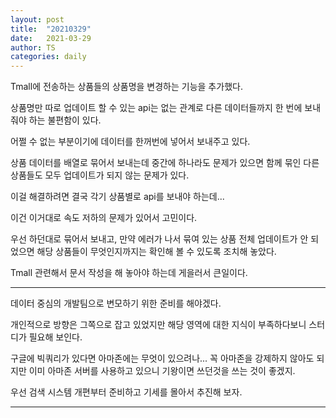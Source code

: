 ```yaml
---
layout: post
title:  "20210329"
date:   2021-03-29
author: TS
categories: daily
---
```


Tmall에 전송하는 상품들의 상품명을 변경하는 기능을 추가했다.

상품명만 따로 업데이트 할 수 있는 api는 없는 관계로 다른 데이터들까지 한 번에 보내줘야 하는 불편함이 있다.

어쩔 수 없는 부분이기에 데이터를 한꺼번에 넣어서 보내주고 있다.

상품 데이터를 배열로 묶어서 보내는데 중간에 하나라도 문제가 있으면 함께 묶인 다른 상품들도 모두 업데이트가 되지 않는 문제가 있다.

이걸 해결하려면 결국 각기 상품별로 api를 보내야 하는데...

이건 이거대로 속도 저하의 문제가 있어서 고민이다.

우선 하던대로 묶어서 보내고, 만약 에러가 나서 묶여 있는 상품 전체 업데이트가 안 되었으면 해당 상품들이 무엇인지까지는 확인해 볼 수 있도록 조치해 놓았다.

Tmall 관련해서 문서 작성을 해 놓아야 하는데 게을러서 큰일이다.

---

데이터 중심의 개발팀으로 변모하기 위한 준비를 해야겠다.

개인적으로 방향은 그쪽으로 잡고 있었지만 해당 영역에 대한 지식이 부족하다보니 스터디가 필요해 보인다.

구글에 빅쿼리가 있다면 아마존에는 무엇이 있으려나... 꼭 아마존을 강제하지 않아도 되지만 이미 아마존 서버를 사용하고 있으니 기왕이면 쓰던것을 쓰는 것이 좋겠지.

우선 검색 시스템 개편부터 준비하고 기세를 몰아서 추진해 보자.

---
